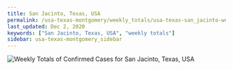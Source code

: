 ```yaml
---
title: San Jacinto, Texas, USA
permalink: /usa-texas-montgomery/weekly_totals/usa-texas-san_jacinto-weekly_totals.html
last_updated: Dec 2, 2020
keywords: ["San Jacinto, Texas, USA", "weekly totals"]
sidebar: usa-texas-montgomery_sidebar
---
```


![Weekly Totals of Confirmed Cases for San Jacinto, Texas, USA](/covid_tracker/images/graphs/usa-texas-san_jacinto-weekly_totals_graph.png)

